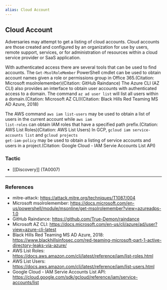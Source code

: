 ```yaml
---
alias: Cloud Account
---
```


## Cloud Account

Adversaries may attempt to get a listing of cloud accounts. Cloud accounts are those created and configured by an organization for use by users, remote support, services, or for administration of resources within a cloud service provider or SaaS application.

With authenticated access there are several tools that can be used to find accounts. The <code>Get-MsolRoleMember</code> PowerShell cmdlet can be used to obtain account names given a role or permissions group in Office 365.(Citation: Microsoft msolrolemember)(Citation: GitHub Raindance) The Azure CLI (AZ CLI) also provides an interface to obtain user accounts with authenticated access to a domain. The command <code>az ad user list</code> will list all users within a domain.(Citation: Microsoft AZ CLI)(Citation: Black Hills Red Teaming MS AD Azure, 2018) 

The AWS command <code>aws iam list-users</code> may be used to obtain a list of users in the current account while <code>aws iam list-roles</code> can obtain IAM roles that have a specified path prefix.(Citation: AWS List Roles)(Citation: AWS List Users) In GCP, <code>gcloud iam service-accounts list</code> and <code>gcloud projects get-iam-policy</code> may be used to obtain a listing of service accounts and users in a project.(Citation: Google Cloud - IAM Servie Accounts List API)


### Tactic

- [[Discovery]] (TA0007)


---
### References

- mitre-attack: https://attack.mitre.org/techniques/T1087/004
- Microsoft msolrolemember: https://docs.microsoft.com/en-us/powershell/module/msonline/get-msolrolemember?view=azureadps-1.0
- GitHub Raindance: https://github.com/True-Demon/raindance
- Microsoft AZ CLI: https://docs.microsoft.com/en-us/cli/azure/ad/user?view=azure-cli-latest
- Black Hills Red Teaming MS AD Azure, 2018: https://www.blackhillsinfosec.com/red-teaming-microsoft-part-1-active-directory-leaks-via-azure/
- AWS List Roles: https://docs.aws.amazon.com/cli/latest/reference/iam/list-roles.html
- AWS List Users: https://docs.aws.amazon.com/cli/latest/reference/iam/list-users.html
- Google Cloud - IAM Servie Accounts List API: https://cloud.google.com/sdk/gcloud/reference/iam/service-accounts/list
